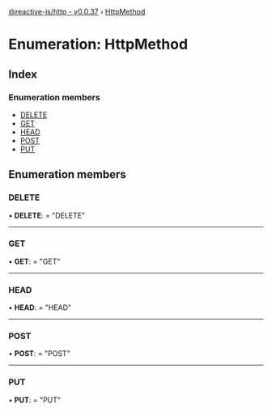 [@reactive-js/http - v0.0.37](../README.md) › [HttpMethod](httpmethod.md)

# Enumeration: HttpMethod

## Index

### Enumeration members

* [DELETE](httpmethod.md#delete)
* [GET](httpmethod.md#get)
* [HEAD](httpmethod.md#head)
* [POST](httpmethod.md#post)
* [PUT](httpmethod.md#put)

## Enumeration members

###  DELETE

• **DELETE**: = "DELETE"

___

###  GET

• **GET**: = "GET"

___

###  HEAD

• **HEAD**: = "HEAD"

___

###  POST

• **POST**: = "POST"

___

###  PUT

• **PUT**: = "PUT"
